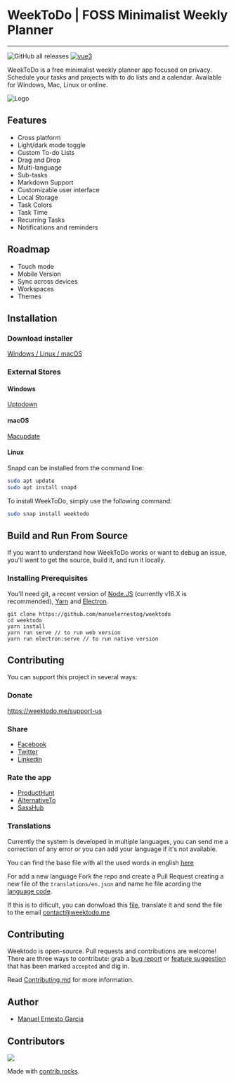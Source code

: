 # WeekToDo | FOSS Minimalist Weekly Planner
---
![GitHub all releases](https://img.shields.io/github/downloads/zuntek/weektodoweb/total) 
[![vue3](https://img.shields.io/badge/vue-3.x-brightgreen.svg)](https://vuejs.org/)

WeekToDo is a free minimalist weekly planner app focused on privacy. Schedule your tasks and projects with to do lists and a calendar. Available for Windows, Mac, Linux or online.

![Logo](https://weektodo.me/weektodo-preview.webp)

## Features

- Cross platform
- Light/dark mode toggle
- Custom To-do Lists
- Drag and Drop
- Multi-language
- Sub-tasks
- Markdown Support
- Customizable user interface
- Local Storage
- Task Colors
- Task Time
- Recurring Tasks
- Notifications and reminders

## Roadmap

- Touch mode
- Mobile Version
- Sync across devices
- Workspaces
- Themes

  
## Installation

### Download installer 

[Windows / Linux / macOS](https://github.com/zuntek/weektodoweb/releases/latest
) 

### External Stores

#### Windows 

[Uptodown](https://weektodo.uptodown.com/windows)

#### macOS 

[Macupdate](https://www.macupdate.com/app/mac/63506/weektodo)

#### Linux 

Snapd can be installed from the command line:

```bash
sudo apt update
sudo apt install snapd
```
To install WeekToDo, simply use the following command:
```bash
sudo snap install weektodo
```    

## Build and Run From Source

If you want to understand how WeekToDo works or want to debug an issue, you'll want to get the source, build it, and run it locally.

### Installing Prerequisites

You'll need git, a recent version of [Node.JS](https://nodejs.org/en/) (currently v16.X is recommended), [Yarn](https://yarnpkg.com/) and [Electron](https://www.electronjs.org/).

```
git clone https://github.com/manuelernestog/weektodo
cd weektodo
yarn install
yarn run serve // to run web version
yarn run electron:serve // to run native version
```
## Contributing

You can support this project in several ways:

### Donate

https://weektodo.me/support-us

### Share

- [Facebook](https://www.facebook.com/sharer/sharer.php?u=https%3A%2F%2Fweektodo.me%2F)
- [Twitter](https://twitter.com/intent/tweet?url=https%3A%2F%2Fweektodo.me%2F&text=)
- [Linkedin](https://www.linkedin.com/shareArticle?mini=true&url=https%3A%2F%2Fweektodo.me%2F&title=)

### Rate the app

- [ProductHunt](https://www.producthunt.com/posts/weektodo)
- [AlternativeTo](https://alternativeto.net/software/weektodo/about/)
- [SassHub](https://www.saashub.com/weektodo-reviews/new)

### Translations

Currently the system is developed in multiple languages, you can send me a correction of any error or you can add your language if it's not available.

You can find the base file with all the used words in english [here](src/assets/languages/en.json/)

For add a new language Fork the repo and create a Pull Request creating a new file of the `translations/en.json` and name he file acording the [language code](https://gist.github.com/Josantonius/b455e315bc7f790d14b136d61d9ae469). 

If this is to dificult, you can donwload this [file](src/assets/languages/en.json/), translate it and send the file to the email contact@weektodo.me
 
## Contributing

Weektodo is open-source. Pull requests and contributions are welcome! There are three ways to contribute: grab a [bug report](https://github.com/manuelernestog/issues?q=is%3Aopen+is%3Aissue+label%3Abug) or [feature suggestion](https://github.com/manuelernestog/issues?q=is%3Aissue+is%3Aopen+label%3Afeature) that has been marked `accepted` and dig in.

Read [Contributing.md](https://github.com/manuelernestog/weektodo/blob/main/CONTRIBUTING.md) for more information.

## Author

- [Manuel Ernesto Garcia](https://manuelernestogr.bio.link/)

## Contributors

<a href="https://github.com/manuelernestog/weektodo/graphs/contributors">
  <img src="https://contrib.rocks/image?repo=manuelernestog/weektodo" />
</a>

Made with [contrib.rocks](https://contrib.rocks).

  